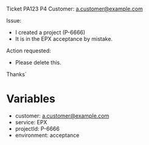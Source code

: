 Ticket PA123
P4
Customer: a.customer@example.com

Issue:
  * I created a project (P-6666)
  * It is in the EPX acceptance by mistake.

Action requested:
 * Please delete this.

 Thanks`

# Variables
* customer: a.customer@example.com
* service: EPX
* projectId: P-6666
* environment: acceptance
```